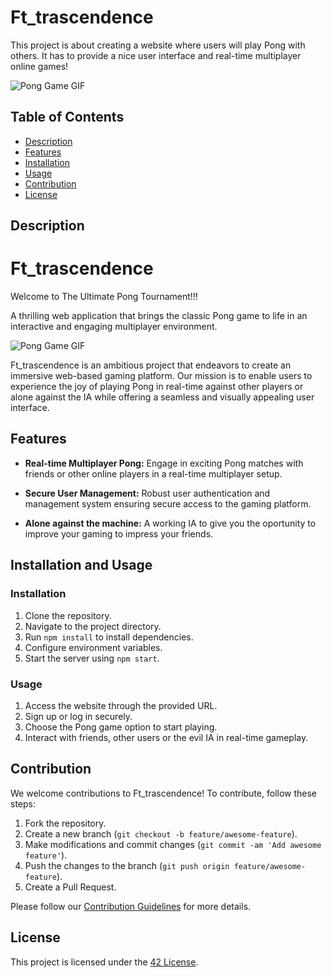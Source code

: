 # Ft_trascendence

This project is about creating a website where users will play Pong with others. It has to provide a nice
user interface and real-time multiplayer online games!

![Pong Game GIF](https://images-wixmp-ed30a86b8c4ca887773594c2.wixmp.com/f/96a9bdf4-ea12-4270-b08e-62d943536d44/d86mdcw-b2a59f69-2072-46b3-80b9-99d376d399f4.gif?token=eyJ0eXAiOiJKV1QiLCJhbGciOiJIUzI1NiJ9.eyJzdWIiOiJ1cm46YXBwOjdlMGQxODg5ODIyNjQzNzNhNWYwZDQxNWVhMGQyNmUwIiwiaXNzIjoidXJuOmFwcDo3ZTBkMTg4OTgyMjY0MzczYTVmMGQ0MTVlYTBkMjZlMCIsIm9iaiI6W1t7InBhdGgiOiJcL2ZcLzk2YTliZGY0LWVhMTItNDI3MC1iMDhlLTYyZDk0MzUzNmQ0NFwvZDg2bWRjdy1iMmE1OWY2OS0yMDcyLTQ2YjMtODBiOS05OWQzNzZkMzk5ZjQuZ2lmIn1dXSwiYXVkIjpbInVybjpzZXJ2aWNlOmZpbGUuZG93bmxvYWQiXX0.uBi9dNh41lffQFySfc9jBUDBiedPz-Zh56vzN1VYB5g)

## Table of Contents

- [Description](#description)
- [Features](#features)
- [Installation](#installation)
- [Usage](#usage)
- [Contribution](#contribution)
- [License](#license)

## Description

# Ft_trascendence

Welcome to The Ultimate Pong Tournament!!!

A thrilling web application that brings the classic Pong game to life in an interactive and engaging multiplayer environment.

![Pong Game GIF](https://potduggans.com/wp-content/uploads/2019/02/PING-PONG-GIF-300x173.gif)

Ft_trascendence is an ambitious project that endeavors to create an immersive web-based gaming platform. Our mission is to enable users to experience the joy of playing Pong in real-time against other players or alone against the IA while offering a seamless and visually appealing user interface.

## Features

- **Real-time Multiplayer Pong:** Engage in exciting Pong matches with friends or other online players in a real-time multiplayer setup.
  
- **Secure User Management:** Robust user authentication and management system ensuring secure access to the gaming platform.

- **Alone against the machine:** A working IA to  give you the oportunity to improve your gaming to impress your friends.

## Installation and Usage

### Installation
1. Clone the repository.
2. Navigate to the project directory.
3. Run `npm install` to install dependencies.
4. Configure environment variables.
5. Start the server using `npm start`.

### Usage
1. Access the website through the provided URL.
2. Sign up or log in securely.
3. Choose the Pong game option to start playing.
4. Interact with friends, other users or the evil IA in real-time gameplay.

## Contribution

We welcome contributions to Ft_trascendence! To contribute, follow these steps:
1. Fork the repository.
2. Create a new branch (`git checkout -b feature/awesome-feature`).
3. Make modifications and commit changes (`git commit -am 'Add awesome feature'`).
4. Push the changes to the branch (`git push origin feature/awesome-feature`).
5. Create a Pull Request.

Please follow our [Contribution Guidelines](CONTRIBUTING.md) for more details.

## License

This project is licensed under the [42 License](LICENSE).
